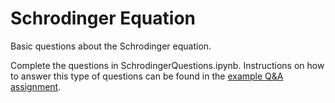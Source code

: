 # Schrodinger Equation
Basic questions about the Schrodinger equation.

Complete the questions in SchrodingerQuestions.ipynb. Instructions on how to answer this type of questions can be found in the [example Q&A assignment](https://qchem.qc-edu.org/ipynb/IntroTestExample.html).
